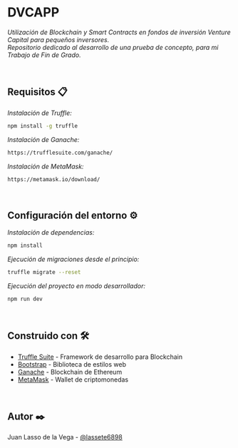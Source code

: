 # DVCAPP
*Utilización de Blockchain y Smart Contracts en fondos de inversión Venture Capital para pequeños inversores.*
<br>
*Repositorio dedicado al desarrollo de una prueba de concepto, para mi Trabajo de Fin de Grado.*

<br>

## Requisitos 📋

*Instalación de Truffle:*
```bash
npm install -g truffle
```

*Instalación de Ganache:*
```bash
https://trufflesuite.com/ganache/
```

*Instalación de MetaMask:*
```bash
https://metamask.io/download/
```

<br>

## Configuración del entorno ⚙️

*Instalación de dependencias:*
```bash
npm install
```

*Ejecución de migraciones desde el principio:*
```bash
truffle migrate --reset
```

*Ejecución del proyecto en modo desarrollador:*
```bash
npm run dev
```

<br>

## Construido con 🛠️

- [Truffle Suite](https://trufflesuite.com) - Framework de desarrollo para Blockchain
- [Bootstrap](https://getbootstrap.com) - Biblioteca de estilos web
- [Ganache](https://trufflesuite.com/ganache/) - Blockchain de Ethereum
- [MetaMask](https://metamask.io) - Wallet de criptomonedas

<br>

## Autor ✒️

Juan Lasso de la Vega - [@lassete6898](https://github.com/lassete6898)
